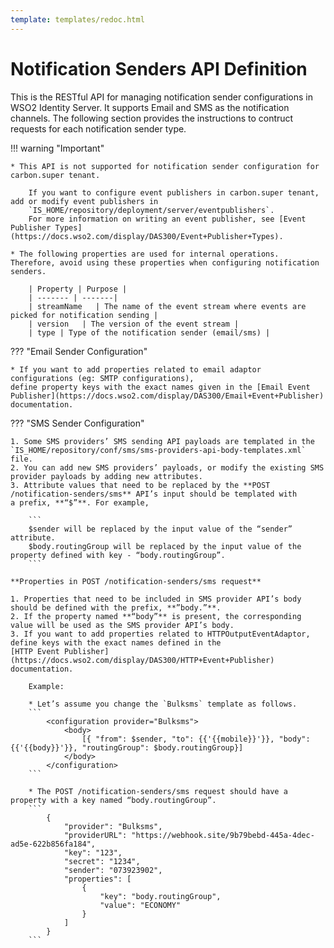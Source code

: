 ```yaml
---
template: templates/redoc.html
---
```


# Notification Senders API Definition

This is the RESTful API for managing notification sender configurations in WSO2 Identity Server. 
It supports Email and SMS as the notification channels. 
The following section provides the instructions to contruct requests for each notification sender type.<br>

!!! warning "Important"

    * This API is not supported for notification sender configuration for carbon.super tenant.

        If you want to configure event publishers in carbon.super tenant, add or modify event publishers in 
        `IS_HOME/repository/deployment/server/eventpublishers`.
        For more information on writing an event publisher, see [Event Publisher Types](https://docs.wso2.com/display/DAS300/Event+Publisher+Types).

    * The following properties are used for internal operations. Therefore, avoid using these properties when configuring notification senders.

        | Property | Purpose |
        | ------- | -------|
        | streamName   | The name of the event stream where events are picked for notification sending |
        | version   | The version of the event stream |
        | type | Type of the notification sender (email/sms) |

??? "Email Sender Configuration"

    * If you want to add properties related to email adaptor configurations (eg: SMTP configurations),
    define property keys with the exact names given in the [Email Event Publisher](https://docs.wso2.com/display/DAS300/Email+Event+Publisher) documentation. 

??? "SMS Sender Configuration"

    1. Some SMS providers’ SMS sending API payloads are templated in the 
    `IS_HOME/repository/conf/sms/sms-providers-api-body-templates.xml` file.
    2. You can add new SMS providers’ payloads, or modify the existing SMS provider payloads by adding new attributes.
    3. Attribute values that need to be replaced by the **POST /notification-senders/sms** API’s input should be templated with 
    a prefix, **“$”**. For example,
        
        ```
        $sender will be replaced by the input value of the “sender” attribute.
        $body.routingGroup will be replaced by the input value of the property defined with key - “body.routingGroup”.
        ```

    **Properties in POST /notification-senders/sms request**

    1. Properties that need to be included in SMS provider API’s body should be defined with the prefix, **”body.”**.
    2. If the property named **“body”** is present, the corresponding value will be used as the SMS provider API’s body.
    3. If you want to add properties related to HTTPOutputEventAdaptor, define keys with the exact names defined in the 
    [HTTP Event Publisher](https://docs.wso2.com/display/DAS300/HTTP+Event+Publisher) documentation.

        Example:

        * Let’s assume you change the `Bulksms` template as follows.
        ```
            <configuration provider="Bulksms">
                <body>
                    [{ "from": $sender, "to": {{'{{mobile}}'}}, "body": {{'{{body}}'}}, "routingGroup": $body.routingGroup}]
                </body>
            </configuration>
        ```

        * The POST /notification-senders/sms request should have a property with a key named “body.routingGroup”.
        ```
            {
                "provider": "Bulksms",
                "providerURL": "https://webhook.site/9b79bebd-445a-4dec-ad5e-622b856fa184",
                "key": "123",
                "secret": "1234",
                "sender": "073923902",
                "properties": [
                    {
                        "key": "body.routingGroup",
                        "value": "ECONOMY"
                    }
                ]
            }
        ```

<redoc spec-url="../../apis/restapis/notification-senders.yaml"></redoc>
